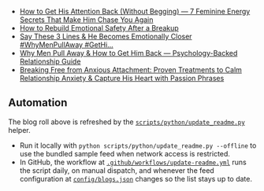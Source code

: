 <!-- BLOG-POST-LIST:START -->
- [How to Get His Attention Back &lpar;Without Begging&rpar; — 7 Feminine Energy Secrets That Make Him Chase You Again](https://understandman727.blogspot.com/2025/10/how-to-get-his-attention-back-without.html)
- [How to Rebuild Emotional Safety After a Breakup](https://understandman727.blogspot.com/2025/10/how-to-rebuild-emotional-safety-after.html)
- [Say These 3 Lines &amp; He Becomes Emotionally Closer #WhyMenPullAway #GetHi...](https://understandman727.blogspot.com/2025/10/say-these-3-lines-he-becomes.html)
- [Why Men Pull Away &amp; How to Get Him Back — Psychology-Backed Relationship Guide](https://understandman727.blogspot.com/2025/10/why-men-pull-away-how-to-get-him-back.html)
- [Breaking Free from Anxious Attachment: Proven Treatments to Calm Relationship Anxiety &amp; Capture His Heart with Passion Phrases](https://understandman727.blogspot.com/2025/10/breaking-free-from-anxious-attachment.html)
<!-- BLOG-POST-LIST:END -->

## Automation

The blog roll above is refreshed by the [`scripts/python/update_readme.py`](scripts/python/update_readme.py) helper.

- Run it locally with `python scripts/python/update_readme.py --offline` to use the bundled sample feed when network access is restricted.
- In GitHub, the workflow at [`.github/workflows/update-readme.yml`](.github/workflows/update-readme.yml) runs the script daily, on manual dispatch, and whenever the feed configuration at [`config/blogs.json`](config/blogs.json) changes so the list stays up to date.
